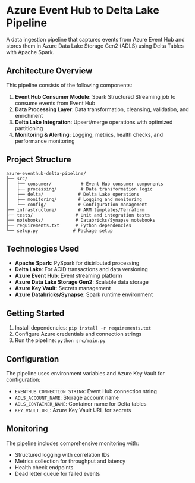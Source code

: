 # Azure Event Hub to Delta Lake Pipeline

A data ingestion pipeline that captures events from Azure Event Hub and stores them in Azure Data Lake Storage Gen2 (ADLS) using Delta Tables with Apache Spark.

## Architecture Overview

This pipeline consists of the following components:

1. **Event Hub Consumer Module**: Spark Structured Streaming job to consume events from Event Hub
2. **Data Processing Layer**: Data transformation, cleansing, validation, and enrichment
3. **Delta Lake Integration**: Upsert/merge operations with optimized partitioning
4. **Monitoring & Alerting**: Logging, metrics, health checks, and performance monitoring

## Project Structure

```
azure-eventhub-delta-pipeline/
├── src/
│   ├── consumer/           # Event Hub consumer components
│   ├── processing/         # Data transformation logic
│   ├── delta/             # Delta Lake operations
│   ├── monitoring/        # Logging and monitoring
│   └── config/            # Configuration management
├── infrastructure/        # ARM templates/Terraform
├── tests/                # Unit and integration tests
├── notebooks/            # Databricks/Synapse notebooks
├── requirements.txt      # Python dependencies
└── setup.py             # Package setup
```

## Technologies Used

- **Apache Spark**: PySpark for distributed processing
- **Delta Lake**: For ACID transactions and data versioning
- **Azure Event Hub**: Event streaming platform
- **Azure Data Lake Storage Gen2**: Scalable data storage
- **Azure Key Vault**: Secrets management
- **Azure Databricks/Synapse**: Spark runtime environment

## Getting Started

1. Install dependencies: `pip install -r requirements.txt`
2. Configure Azure credentials and connection strings
3. Run the pipeline: `python src/main.py`

## Configuration

The pipeline uses environment variables and Azure Key Vault for configuration:

- `EVENTHUB_CONNECTION_STRING`: Event Hub connection string
- `ADLS_ACCOUNT_NAME`: Storage account name
- `ADLS_CONTAINER_NAME`: Container name for Delta tables
- `KEY_VAULT_URL`: Azure Key Vault URL for secrets

## Monitoring

The pipeline includes comprehensive monitoring with:
- Structured logging with correlation IDs
- Metrics collection for throughput and latency
- Health check endpoints
- Dead letter queue for failed events
